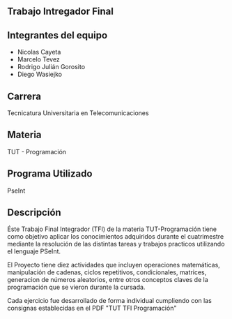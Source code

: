 ## Trabajo Intregador Final

## Integrantes del equipo
- Nicolas Cayeta
- Marcelo Tevez
- Rodrigo Julián Gorosito
- Diego Wasiejko

## Carrera
Tecnicatura Universitaria en Telecomunicaciones

## Materia
TUT - Programación

## Programa Utilizado
PseInt

## Descripción

Éste Trabajo Final Integrador (TFI) de la materia TUT-Programación tiene como objetivo aplicar los conocimientos adquiridos durante el cuatrimestre mediante la resolución de las distintas tareas y trabajos practicos utilizando el lenguaje PSeInt.

El Proyecto tiene diez actividades que incluyen operaciones matemáticas, manipulación de cadenas, ciclos repetitivos, condicionales, matrices, generacion de números aleatorios, entre otros conceptos claves de la programación que se vieron durante la cursada.

Cada ejercicio fue desarrollado de forma individual cumpliendo con las consignas establecidas en el PDF "TUT TFI Programación"
